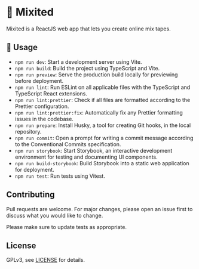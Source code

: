 # 📼 Mixited

Mixited is a ReactJS web app that lets you create online mix tapes.

## 🚀 Usage

- `npm run dev`: Start a development server using Vite.
- `npm run build`: Build the project using TypeScript and Vite.
- `npm run preview`: Serve the production build locally for previewing before deployment.
- `npm run lint`: Run ESLint on all applicable files with the TypeScript and TypeScript React extensions.
- `npm run lint:prettier`: Check if all files are formatted according to the Prettier configuration.
- `npm run lint:prettier:fix`: Automatically fix any Prettier formatting issues in the codebase.
- `npm run prepare`: Install Husky, a tool for creating Git hooks, in the local repository.
- `npm run commit`: Open a prompt for writing a commit message according to the Conventional Commits specification.
- `npm run storybook`: Start Storybook, an interactive development environment for testing and documenting UI components.
- `npm run build-storybook`: Build Storybook into a static web application for deployment.
- `npm run test`: Run tests using Vitest.

## Contributing

Pull requests are welcome. For major changes, please open an issue first
to discuss what you would like to change.

Please make sure to update tests as appropriate.

## License

GPLv3, see [LICENSE](./LICENSE) for details.
